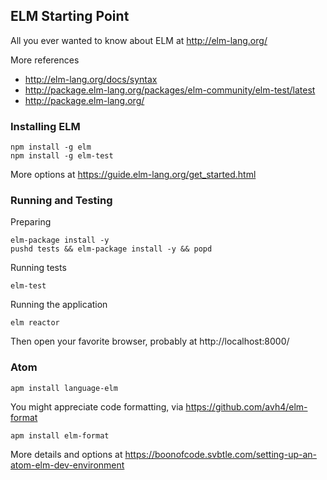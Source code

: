 ## ELM Starting Point

All you ever wanted to know about ELM at http://elm-lang.org/

More references
- http://elm-lang.org/docs/syntax
- http://package.elm-lang.org/packages/elm-community/elm-test/latest
- http://package.elm-lang.org/

### Installing ELM

```
npm install -g elm
npm install -g elm-test
```
More options at https://guide.elm-lang.org/get_started.html

### Running and Testing

Preparing
```
elm-package install -y
pushd tests && elm-package install -y && popd
```

Running tests
```
elm-test
```

Running the application
```
elm reactor
```
Then open your favorite browser, probably at http://localhost:8000/

### Atom

```
apm install language-elm
```

You might appreciate code formatting, via https://github.com/avh4/elm-format
```
apm install elm-format
```

More details and options at https://boonofcode.svbtle.com/setting-up-an-atom-elm-dev-environment
